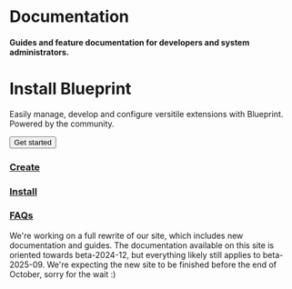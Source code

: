 # Documentation
<h4 class="fw-light">Guides and feature documentation for developers and system administrators.</h4>

<div class="position-relative p-5 mt-4 text-center text-muted bg-body border border-dashed rounded-4">
  <div class="mt-5 mb-4">
    <i class="bi bi-download h1"></i>
  </div>
  <h1 class="text-body-emphasis">Install Blueprint</h1>
  <p class="col-lg-6 mx-auto mb-4">
    Easily manage, develop and configure versitile extensions with Blueprint. Powered by the community.
  </p>
  <a href="?page=getting-started/Installation">
    <button class="btn btn-primary px-4 mb-5 rounded-pill" type="button">
      Get started
    </button>
  </a>
</div>

<div class="row row-cols-1 row-cols-lg-3 align-items-stretch g-4 py-3 pt-4">
  <div class="col">
    <a href="?page=getting-started/Extension-development" class="link-underline-opacity-0 link-underline">
      <div class="card card-cover h-100 overflow-hidden rounded-4 bg-primary border-0 docs-link-primary">
        <div class="d-flex flex-column h-100 p-4 text-shadow-1 text-bg-primary">
          <h3 class="fw-bolder"><i class="bi bi-puzzle-fill" style="font-size:27px"></i> Create</h3>
        </div>
      </div>
    </a>
  </div>
  <div class="col">
    <a href="?page=getting-started/Installation" class="link-underline-opacity-0 link-underline">
      <div class="card card-cover h-100 overflow-hidden rounded-4 docs-link border-0 bg-body-tertiary">
        <div class="d-flex flex-column h-100 p-4 text-shadow-1">
          <h3 class="fw-bold"><i class="bi bi-cloud-arrow-down-fill" style="font-size:27px"></i> Install</h3>
        </div>
      </div>
    </a>
  </div>
  <div class="col">
    <a href="?page=getting-started/Frequently-asked-questions" class="link-underline-opacity-0 link-underline">
      <div class="card card-cover h-auto overflow-hidden rounded-4 docs-link border-0 bg-body-tertiary">
        <div class="d-flex flex-column h-100 p-4 text-shadow-1">
          <h3 class="fw-bold"><i class="bi bi-question-diamond-fill" style="font-size:27px"></i> FAQs</h3>
        </div>
      </div>
    </a>
  </div>
</div>

We're working on a full rewrite of our site, which includes new documentation and guides. The documentation available on this site is oriented towards beta-2024-12, but everything likely still applies to beta-2025-09. We're expecting the new site to be finished before the end of October, sorry for the wait :)
